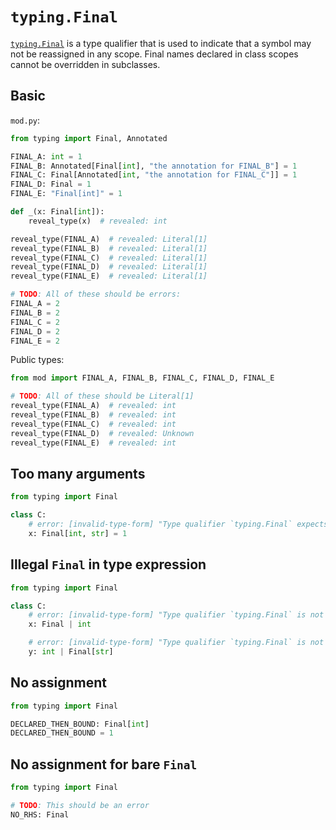 # `typing.Final`

[`typing.Final`] is a type qualifier that is used to indicate that a symbol may not be reassigned in
any scope. Final names declared in class scopes cannot be overridden in subclasses.

## Basic

`mod.py`:

```py
from typing import Final, Annotated

FINAL_A: int = 1
FINAL_B: Annotated[Final[int], "the annotation for FINAL_B"] = 1
FINAL_C: Final[Annotated[int, "the annotation for FINAL_C"]] = 1
FINAL_D: Final = 1
FINAL_E: "Final[int]" = 1

def _(x: Final[int]):
    reveal_type(x)  # revealed: int

reveal_type(FINAL_A)  # revealed: Literal[1]
reveal_type(FINAL_B)  # revealed: Literal[1]
reveal_type(FINAL_C)  # revealed: Literal[1]
reveal_type(FINAL_D)  # revealed: Literal[1]
reveal_type(FINAL_E)  # revealed: Literal[1]

# TODO: All of these should be errors:
FINAL_A = 2
FINAL_B = 2
FINAL_C = 2
FINAL_D = 2
FINAL_E = 2
```

Public types:

```py
from mod import FINAL_A, FINAL_B, FINAL_C, FINAL_D, FINAL_E

# TODO: All of these should be Literal[1]
reveal_type(FINAL_A)  # revealed: int
reveal_type(FINAL_B)  # revealed: int
reveal_type(FINAL_C)  # revealed: int
reveal_type(FINAL_D)  # revealed: Unknown
reveal_type(FINAL_E)  # revealed: int
```

## Too many arguments

```py
from typing import Final

class C:
    # error: [invalid-type-form] "Type qualifier `typing.Final` expects exactly one type parameter"
    x: Final[int, str] = 1
```

## Illegal `Final` in type expression

```py
from typing import Final

class C:
    # error: [invalid-type-form] "Type qualifier `typing.Final` is not allowed in type expressions (only in annotation expressions)"
    x: Final | int

    # error: [invalid-type-form] "Type qualifier `typing.Final` is not allowed in type expressions (only in annotation expressions)"
    y: int | Final[str]
```

## No assignment

```py
from typing import Final

DECLARED_THEN_BOUND: Final[int]
DECLARED_THEN_BOUND = 1
```

## No assignment for bare `Final`

```py
from typing import Final

# TODO: This should be an error
NO_RHS: Final
```

[`typing.final`]: https://docs.python.org/3/library/typing.html#typing.Final
